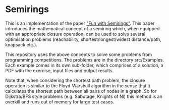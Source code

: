 # Semirings
This is an implementation of the paper ["Fun with Semirings"](http://stedolan.net/research/semirings.pdf). This paper introduces the mathematical concept of a semiring which, when equipped with an appropriate closure operation, can be used to solve several optimisation problems (reachability, shortest/longest/widest distance/path, knapsack etc.).

This repository uses the above concepts to solve some problems from programming competitions. The problems are in the directory src/Examples. Each example comes in its own sub-folder, which comprises of a solution, a PDF with the exercise, input files and output results.

Note that, when considering the shortest path problem, the closure operation is similar to the Floyd-Warshall algorithm in the sense that it calculates the shortest path between all pairs of nodes in a graph. So for Dijkstra/BFS style problems (e.g. Sabotage, Knights of Ni) this method is an overkill and runs out of memory for large test cases.